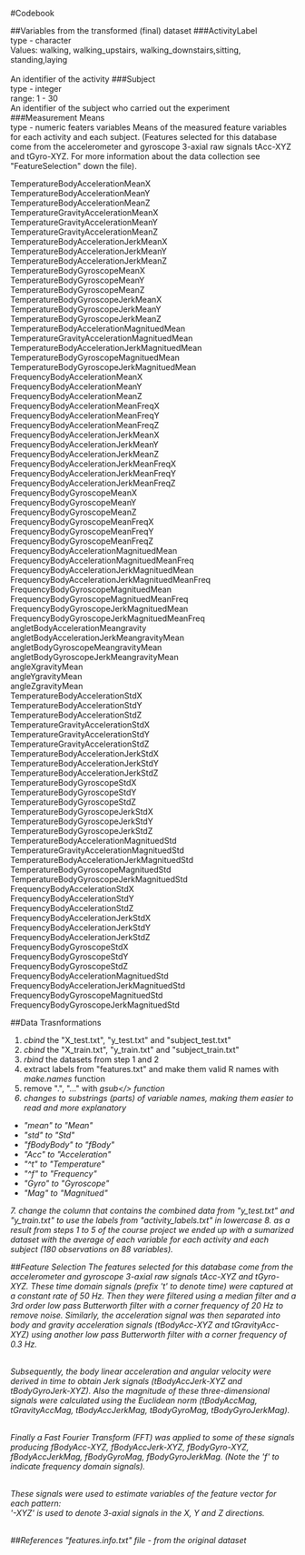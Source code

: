 #Codebook

##Variables from the transformed (final) dataset
###ActivityLabel <br>
    type - character <br>
    Values: walking, walking_upstairs, walking_downstairs,sitting, standing,laying<br><br>
    An identifier of the activity
###Subject<br>
    type - integer<br>
    range: 1 - 30<br>
    An identifier of the subject who carried out the experiment<br>
###Measurement Means<br>
    type - numeric
    featers variables
    Means of the measured feature variables for each activity and each subject. 
    (Features selected for this database come from the accelerometer and gyroscope 3-axial raw signals tAcc-XYZ and tGyro-XYZ. For more information about the data collection see "FeatureSelection" down the file).
    
TemperatureBodyAccelerationMeanX<br>
TemperatureBodyAccelerationMeanY<br>
TemperatureBodyAccelerationMeanZ<br>
TemperatureGravityAccelerationMeanX<br>
TemperatureGravityAccelerationMeanY<br>
TemperatureGravityAccelerationMeanZ<br>
TemperatureBodyAccelerationJerkMeanX<br>
TemperatureBodyAccelerationJerkMeanY<br>
TemperatureBodyAccelerationJerkMeanZ<br>
TemperatureBodyGyroscopeMeanX<br>
TemperatureBodyGyroscopeMeanY<br>
TemperatureBodyGyroscopeMeanZ<br>
TemperatureBodyGyroscopeJerkMeanX<br>
TemperatureBodyGyroscopeJerkMeanY<br>
TemperatureBodyGyroscopeJerkMeanZ<br>
TemperatureBodyAccelerationMagnituedMean<br>
TemperatureGravityAccelerationMagnituedMean<br>
TemperatureBodyAccelerationJerkMagnituedMean<br>
TemperatureBodyGyroscopeMagnituedMean<br>
TemperatureBodyGyroscopeJerkMagnituedMean<br>
FrequencyBodyAccelerationMeanX<br>
FrequencyBodyAccelerationMeanY<br>
FrequencyBodyAccelerationMeanZ<br>
FrequencyBodyAccelerationMeanFreqX<br>
FrequencyBodyAccelerationMeanFreqY<br>
FrequencyBodyAccelerationMeanFreqZ<br>
FrequencyBodyAccelerationJerkMeanX<br>
FrequencyBodyAccelerationJerkMeanY<br>
FrequencyBodyAccelerationJerkMeanZ<br>
FrequencyBodyAccelerationJerkMeanFreqX<br>
FrequencyBodyAccelerationJerkMeanFreqY<br>
FrequencyBodyAccelerationJerkMeanFreqZ<br>
FrequencyBodyGyroscopeMeanX<br>
FrequencyBodyGyroscopeMeanY<br>
FrequencyBodyGyroscopeMeanZ<br>
FrequencyBodyGyroscopeMeanFreqX<br>
FrequencyBodyGyroscopeMeanFreqY<br>
FrequencyBodyGyroscopeMeanFreqZ<br>
FrequencyBodyAccelerationMagnituedMean<br>
FrequencyBodyAccelerationMagnituedMeanFreq<br>
FrequencyBodyAccelerationJerkMagnituedMean<br>
FrequencyBodyAccelerationJerkMagnituedMeanFreq<br>
FrequencyBodyGyroscopeMagnituedMean<br>
FrequencyBodyGyroscopeMagnituedMeanFreq<br>
FrequencyBodyGyroscopeJerkMagnituedMean<br>
FrequencyBodyGyroscopeJerkMagnituedMeanFreq<br>
angletBodyAccelerationMeangravity<br>
angletBodyAccelerationJerkMeangravityMean<br>
angletBodyGyroscopeMeangravityMean<br>
angletBodyGyroscopeJerkMeangravityMean<br>
angleXgravityMean<br>
angleYgravityMean<br>
angleZgravityMean<br>
TemperatureBodyAccelerationStdX<br>
TemperatureBodyAccelerationStdY<br>
TemperatureBodyAccelerationStdZ<br>
TemperatureGravityAccelerationStdX<br>
TemperatureGravityAccelerationStdY<br>
TemperatureGravityAccelerationStdZ<br>
TemperatureBodyAccelerationJerkStdX<br>
TemperatureBodyAccelerationJerkStdY<br>
TemperatureBodyAccelerationJerkStdZ<br>
TemperatureBodyGyroscopeStdX<br>
TemperatureBodyGyroscopeStdY<br>
TemperatureBodyGyroscopeStdZ<br>
TemperatureBodyGyroscopeJerkStdX<br>
TemperatureBodyGyroscopeJerkStdY<br>
TemperatureBodyGyroscopeJerkStdZ<br>
TemperatureBodyAccelerationMagnituedStd<br>
TemperatureGravityAccelerationMagnituedStd<br>
TemperatureBodyAccelerationJerkMagnituedStd<br>
TemperatureBodyGyroscopeMagnituedStd<br>
TemperatureBodyGyroscopeJerkMagnituedStd<br>
FrequencyBodyAccelerationStdX<br>
FrequencyBodyAccelerationStdY<br>
FrequencyBodyAccelerationStdZ<br>
FrequencyBodyAccelerationJerkStdX<br>
FrequencyBodyAccelerationJerkStdY<br>
FrequencyBodyAccelerationJerkStdZ<br>
FrequencyBodyGyroscopeStdX<br>
FrequencyBodyGyroscopeStdY<br>
FrequencyBodyGyroscopeStdZ<br>
FrequencyBodyAccelerationMagnituedStd<br>
FrequencyBodyAccelerationJerkMagnituedStd<br>
FrequencyBodyGyroscopeMagnituedStd<br>
FrequencyBodyGyroscopeJerkMagnituedStd<br>

##Data Trasnformations
1. <i>cbind</i> the "X_test.txt", "y_test.txt" and "subject_test.txt"
2. <i>cbind</i> the "X_train.txt", "y_train.txt" and "subject_train.txt"
3. <i>rbind</i> the datasets from step 1 and 2
4. extract labels from "features.txt" and make them valid R names with <i>make.names</i> function
5. remove ".", "..." with <i>gsub</> function
6. changes to substrings (parts) of variable names, making them easier to read and more explanatory
  <ul>
    <li>"mean" to "Mean"</li>
    <li>"std" to "Std"</li>
    <li>"fBodyBody" to "fBody"</li>
    <li>"Acc" to "Acceleration"</li>
    <li>"^t" to "Temperature"</li>
    <li>"^f" to "Frequency"</li>
    <li>"Gyro" to "Gyroscope"</li>
    <li>"Mag" to "Magnitued"</li>
</ul>
7. change the column that contains the combined data from "y_test.txt" and "y_train.txt" to use the labels from "activity_labels.txt" in lowercase
8. as a result from steps 1 to 5 of the course project we ended up with a sumarized dataset with the average of each variable for each activity and each subject (180 observations on 88 variables).

##Feature Selection
The features selected for this database come from the accelerometer and gyroscope 3-axial raw signals tAcc-XYZ and tGyro-XYZ. These time domain signals (prefix 't' to denote time) were captured at a constant rate of 50 Hz. Then they were filtered using a median filter and a 3rd order low pass Butterworth filter with a corner frequency of 20 Hz to remove noise. Similarly, the acceleration signal was then separated into body and gravity acceleration signals (tBodyAcc-XYZ and tGravityAcc-XYZ) using another low pass Butterworth filter with a corner frequency of 0.3 Hz.<br><br> 
 

Subsequently, the body linear acceleration and angular velocity were derived in time to obtain Jerk signals (tBodyAccJerk-XYZ and tBodyGyroJerk-XYZ). Also the magnitude of these three-dimensional signals were calculated using the Euclidean norm (tBodyAccMag, tGravityAccMag, tBodyAccJerkMag, tBodyGyroMag, tBodyGyroJerkMag). <br> 
<br> 


Finally a Fast Fourier Transform (FFT) was applied to some of these signals producing fBodyAcc-XYZ, fBodyAccJerk-XYZ, fBodyGyro-XYZ, fBodyAccJerkMag, fBodyGyroMag, fBodyGyroJerkMag. (Note the 'f' to indicate frequency domain signals).<br> 
<br> 
 

These signals were used to estimate variables of the feature vector for each pattern:  
'-XYZ' is used to denote 3-axial signals in the X, Y and Z directions.<br> 
<br> 

##References
"features.info.txt" file - from the original dataset
